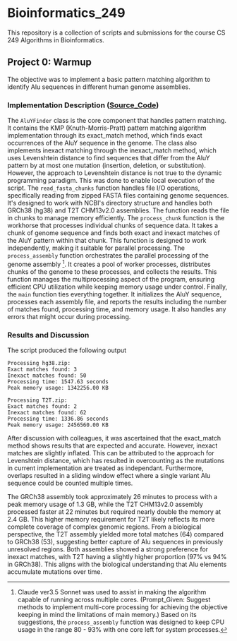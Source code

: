 # Bioinformatics_249
This repository is a collection of scripts and submissions for the course CS 249 Algorithms in Bioinformatics.

## Project 0: Warmup

The objective was to implement a basic pattern matching algorithm to identify Alu sequences in different human genome assemblies.

### Implementation Description ([Source_Code](script4.py))

The ```AluYFinder``` class is the core component that handles pattern matching. It contains the KMP (Knuth-Morris-Pratt) pattern matching algorithm implementation through its exact_match method, which finds exact occurrences of the AluY sequence in the genome. The class also implements inexact matching through the inexact_match method, which uses Levenshtein distance to find sequences that differ from the AluY pattern by at most one mutation (insertion, deletion, or substitution). However, the approach to Levenshtein distance is not true to the dynamic programming paradigm. This was done to enable local execution of the script. The ```read_fasta_chunks``` function handles file I/O operations, specifically reading from zipped FASTA files containing genome sequences. It's designed to work with NCBI's directory structure and handles both GRCh38 (hg38) and T2T CHM13v2.0 assemblies. The function reads the file in chunks to manage memory efficiently.  The ```process_chunk``` function is the workhorse that processes individual chunks of sequence data. It takes a chunk of genome sequence and finds both exact and inexact matches of the AluY pattern within that chunk. This function is designed to work independently, making it suitable for parallel processing. The ```process_assembly``` function orchestrates the parallel processing of the genome assembly [^1]. It creates a pool of worker processes, distributes chunks of the genome to these processes, and collects the results. This function manages the multiprocessing aspect of the program, ensuring efficient CPU utilization while keeping memory usage under control. Finally, the ```main``` function ties everything together. It initializes the AluY sequence, processes each assembly file, and reports the results including the number of matches found, processing time, and memory usage. It also handles any errors that might occur during processing.


### Results and Discussion

The script produced the following output

```
Processing hg38.zip:
Exact matches found: 3
Inexact matches found: 50
Processing time: 1547.63 seconds
Peak memory usage: 1342256.00 KB

Processing T2T.zip:
Exact matches found: 2
Inexact matches found: 62
Processing time: 1336.86 seconds
Peak memory usage: 2456560.00 KB
```

After discussion with colleagues, it was ascertained that the exact_match method shows results that are expected and accurate. However, inexact matches are slightly inflated. This can be attributed to the approach for Levenshtein distance, which has resulted in overcounting as the mutations in current implementation are treated as independant. Furthermore, overlaps resulted in a sliding window effect where a single variant Alu sequence could be counted multiple times.

The GRCh38 assembly took approximately 26 minutes to process with a peak memory usage of 1.3 GB, while the T2T CHM13v2.0 assembly processed faster at 22 minutes but required nearly double the memory at 2.4 GB. This higher memory requirement for T2T likely reflects its more complete coverage of complex genomic regions.
From a biological perspective, the T2T assembly yielded more total matches (64) compared to GRCh38 (53), suggesting better capture of Alu sequences in previously unresolved regions. Both assemblies showed a strong preference for inexact matches, with T2T having a slightly higher proportion (97% vs 94% in GRCh38). This aligns with the biological understanding that Alu elements accumulate mutations over time.


[^1]: Claude ver3.5 Sonnet was used to assist in making the algorithm capable of running across multiple cores. (Prompt_Given: Suggest methods to implement multi-core processing for achieving the objective keeping in mind the limitations of main memory.) Based on its suggestions, the ```process_assembly``` function was designed to keep CPU usage in the range 80 - 93% with one core left for system processes.



